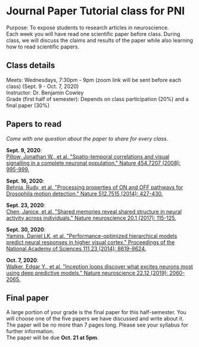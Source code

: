 # Journal Paper Tutorial class for PNI
Purpose: To expose students to research articles in neuroscience.\
Each week you will have read one scientific paper before class. During class, we will discuss the claims and results of the paper while also learning how to read scientific papers.

## Class details

Meets: Wednesdays, 7:30pm - 9pm  (zoom link will be sent before each class) (Sept. 9 - Oct. 7, 2020) \
Instructor: Dr. Benjamin Cowley \
Grade (first half of semester): Depends on class participation (20%) and a final paper (30%)

## Papers to read

*Come with one question about the paper to share for every class.*

**Sept. 9, 2020**: \
<a href="./papers/Pillow 2008.pdf" target="_blank">Pillow, Jonathan W., et al. "Spatio-temporal correlations and visual signalling in a complete neuronal population." Nature 454.7207 (2008): 995-999.</a>

**Sept. 16, 2020**: \
<a href="./papers/Behnia 2014.pdf" target="_blank">Behnia, Rudy, et al. "Processing properties of ON and OFF pathways for Drosophila motion detection." Nature 512.7515 (2014): 427-430. </a>

**Sept. 23, 2020**: \
<a href="./papers/Chen 2016.pdf" target="_blank">Chen, Janice, et al. "Shared memories reveal shared structure in neural activity across individuals." Nature neuroscience 20.1 (2017): 115-125.</a>

**Sept. 30, 2020**: \
<a href="./papers/Yamins 2014.pdf" target="_blank">Yamins, Daniel LK, et al. "Performance-optimized hierarchical models predict neural responses in higher visual cortex." Proceedings of the National Academy of Sciences 111.23 (2014): 8619-8624.</a>

**Oct. 7, 2020**: \
<a href="./papers/Walker 2019.pdf" target="_blank">Walker, Edgar Y., et al. "Inception loops discover what excites neurons most using deep predictive models." Nature neuroscience 22.12 (2019): 2060-2065.</a>


## Final paper
A large portion of your grade is the final paper for this half-semester. You will choose one of the five papers we have discussed and write about it. The paper will be no more than 7 pages long.  Please see your syllabus for further information.\
The paper will be due **Oct. 21 at 5pm**. 
